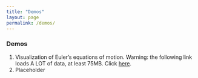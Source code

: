 ```yaml
---
title: "Demos"
layout: page
permalink: /demos/
---
```

### Demos
1. Visualization of Euler’s equations of motion. Warning: the following link
loads A LOT of data, at least 75MB. Click [here](https://jtj5311.github.io/rigidmotion/).  
1. Placeholder

